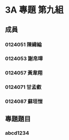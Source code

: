 # 3A 專題 第九組 #
## 成員 ##
### 0124051 陳緯綸 ###
### 0124053 謝帛璋 ###
### 0124057 黃韋翔 ###
### 0124071 甘孟叡 ###
### 0124087 蘇垣愷 ###
## 專題題目 ##
### abcd1234 ###